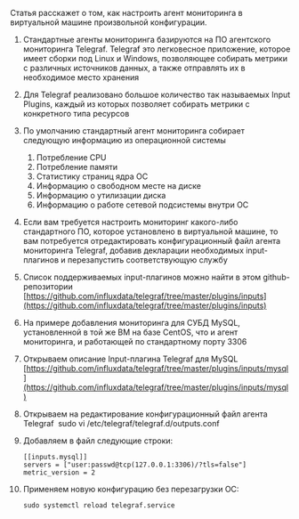 Статья расскажет о том, как настроить агент мониторинга в виртуальной машине произвольной конфигурации.

1.  Стандартные агенты мониторинга базируются на ПО агентского мониторинга Telegraf. Telegraf это легковесное приложение, которое имеет сборки под Linux и Windows, позволяющее собирать метрики с различных источников данных, а также отправлять их в необходимое место хранения
2.  Для Telegraf реализовано большое количество так называемых Input Plugins, каждый из которых позволяет собирать метрики с конкретного типа ресурсов
3.  По умолчанию стандартный агент мониторинга собирает следующую информацию из операционной системы
    1.  Потребление CPU
    2.  Потребление памяти
    3.  Статистику страниц ядра ОС
    4.  Информацию о свободном месте на диске
    5.  Информацию о утилизации диска
    6.  Информацию о работе сетевой подсистемы внутри ОС
4.  Если вам требуется настроить мониторинг какого-либо стандартного ПО, которое установлено в виртуальной машине, то вам потребуется отредактировать конфигурационный файл агента мониторинга Telegraf, добавив декларации необходимых input-плагинов и перезапустить соответствующую службу
5.  Список поддерживаемых input-плагинов можно найти в этом github-репозитории [https://github.com/influxdata/telegraf/tree/master/plugins/inputs](https://github.com/influxdata/telegraf/tree/master/plugins/inputs)
6.  На примере добавления мониторинга для СУБД MySQL, установленной в той же ВМ на базе CentOS, что и агент мониторинга, и работающей по стандартному порту 3306
7.  Открываем описание Input-плагина Telegraf для MySQL [https://github.com/influxdata/telegraf/tree/master/plugins/inputs/mysql](https://github.com/influxdata/telegraf/tree/master/plugins/inputs/mysql)
8.  Открываем на редактирование конфигурационный файл агента Telegraf  sudo vi /etc/telegraf/telegraf.d/outputs.conf
9.  Добавляем в файл следующие строки:

    ```
    [[inputs.mysql]]
    servers = ["user:passwd@tcp(127.0.0.1:3306)/?tls=false"]
    metric_version = 2
    ```

10. Применяем новую конфигурацию без перезагрузки ОС:

    ```
    sudo systemctl reload telegraf.service
    ```
